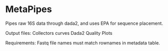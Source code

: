 # MetaPipes
Pipes raw 16S data through dada2, and uses EPA for sequence placement. 

Output files:
Collectors curves
Dada2 Quality Plots

Requirements:
Fastq file names must match rownames in metadata table.

